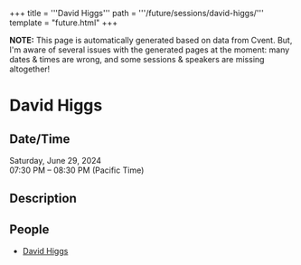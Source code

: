+++
title = '''David Higgs'''
path = '''/future/sessions/david-higgs/'''
template = "future.html"
+++

<p class="todo">
<strong>NOTE:</strong> This page is automatically generated based on data from Cvent.
But, I'm aware of several issues with the generated pages at the moment:
many dates & times are wrong, and some sessions & speakers are missing altogether!
</p>

<h1>David Higgs</h1>
<h2>Date/Time</h2>
<p>Saturday, June 29, 2024<br>
07:30 PM – 08:30 PM (Pacific Time)</p>
<h2>Description</h2>

<h2>People</h2>
<ul><li><a href="/future/performers/david-higgs/">David Higgs</a></li></ul>

